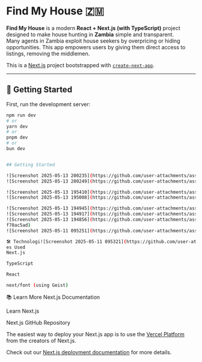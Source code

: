 # Find My House 🇿🇲

**Find My House** is a modern **React + Next.js (with TypeScript)** project designed to make house hunting in **Zambia** simple and transparent.  
Many agents in Zambia exploit house seekers by overpricing or hiding opportunities. This app empowers users by giving them direct access to listings, removing the middlemen.

This is a [Next.js](https://nextjs.org) project bootstrapped with [`create-next-app`](https://nextjs.org/docs/app/api-reference/cli/create-next-app).

---

## 🚀 Getting Started

First, run the development server:

```bash
npm run dev
# or
yarn dev
# or
pnpm dev
# or
bun dev


## Getting Started

![Screenshot 2025-05-13 200235](https://github.com/user-attachments/assets/e7db8e60-dd37-4002-9e31-d7af0a06c119)
![Screenshot 2025-05-13 200249](https://github.com/user-attachments/assets/a395bbeb-6493-4adb-b800-c46fdf0a6e10)

![Screenshot 2025-05-13 195410](https://github.com/user-attachments/assets/20fa4904-259d-4518-bf75-43caba937520)
![Screenshot 2025-05-13 195008](https://github.com/user-attachments/assets/b09804c7-a737-459c-b8b9-edeb2e0fe600)

![Screenshot 2025-05-13 194945](https://github.com/user-attachments/assets/9efcda89-0458-4d6f-b660-2bc5cdf19191)
![Screenshot 2025-05-13 194917](https://github.com/user-attachments/assets/0d722b24-6430-4ad8-b122-dfc56f7cdba0)
![Screenshot 2025-05-13 194856](https://github.com/user-attachments/assets/452991ef-786f-4277-b740-8b2b![Screenshot 2025-05-13 194832](https://github.com/user-attachments/assets/7b2a1189-1813-4abd-a92e-2ad130ddf0b9)
f70ac5ad)
![Screenshot 2025-05-11 095251](https://github.com/user-attachments/assets/4a4e48d3-b754-473e-b1f0-e74eef3926c9)

🛠 Technologi![Screenshot 2025-05-11 095321](https://github.com/user-attachments/assets/dc0ff34b-8d58-4d4b-878c-f080abaf29f2)
es Used
Next.js

TypeScript

React

next/font (using Geist)
```

📚 Learn More
Next.js Documentation

Learn Next.js

Next.js GitHub Repository

The easiest way to deploy your Next.js app is to use the [Vercel Platform](https://vercel.com/new?utm_medium=default-template&filter=next.js&utm_source=create-next-app&utm_campaign=create-next-app-readme) from the creators of Next.js.

Check out our [Next.js deployment documentation](https://nextjs.org/docs/app/building-your-application/deploying) for more details.
